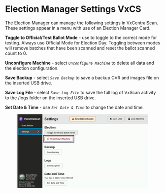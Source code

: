 # Election Manager Settings VxCS

The Election Manager can manage the following settings in VxCentralScan. These settings appear in a menu with use of an Election Manager Card.

**Toggle to Official/Test Ballot Mode** - use to toggle to the correct mode for testing. Always use Official Mode for Election Day. Toggling between modes will remove batches that have been scanned and reset the ballot scanned count to 0.

**Unconfigure Machine** - select _`Unconfigure Machine`_ to delete all data and the election configuration.

**Save Backup** - select _`Save Backup`_ to save a backup CVR and images file on the inserted USB drive.

**Save Log File** - select _`Save Log File`_ to save the full log of VxScan activity to the /logs folder on the inserted USB drive.

**Set Date & Time** - use _`Set Date & Time`_ to change the date and time.

<figure><img src="../.gitbook/assets/image (926).png" alt=""><figcaption></figcaption></figure>
